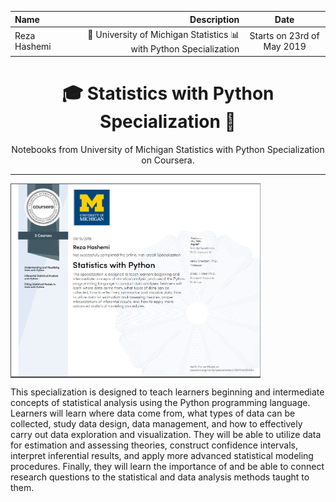 | Name | Description | Date 
| :- |-------------: | :-:
|Reza Hashemi| 🏫 University of Michigan Statistics 📊 with Python Specialization    | Starts on 23rd of May 2019 |

<h1 align="center">🎓 Statistics with Python Specialization 🤖</h1>
<p align="center">
Notebooks from University of Michigan Statistics with Python Specialization on Coursera.
</p>

--- 

<a href="https://www.coursera.org/account/accomplishments/specialization/certificate/3SXTLW33VGEV">
    <img src="UofM_Statistics_with_Python.PNG" width="400" align="center">
</a>


This specialization is designed to teach learners beginning and intermediate concepts of statistical analysis using the Python programming language. Learners will learn where data come from, what types of data can be collected, study data design, data management, and how to effectively carry out data exploration and visualization. They will be able to utilize data for estimation and assessing theories, construct confidence intervals, interpret inferential results, and apply more advanced statistical modeling procedures. Finally, they will learn the importance of and be able to connect research questions to the statistical and data analysis methods taught to them.
